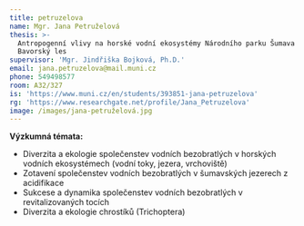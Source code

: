 ```yaml
---
title: petruzelova
name: Mgr. Jana Petruželová
thesis: >-
  Antropogenní vlivy na horské vodní ekosystémy Národního parku Šumava a
  Bavorský les
supervisor: 'Mgr. Jindřiška Bojková, Ph.D.'
email: jana.petruzelova@mail.muni.cz
phone: 549498577
room: A32/327
is: 'https://www.muni.cz/en/students/393851-jana-petruzelova'
rg: 'https://www.researchgate.net/profile/Jana_Petruzelova'
image: /images/jana-petruželová.jpg
---
```

**Výzkumná témata:**

* Diverzita a ekologie společenstev vodních bezobratlých v horských vodních ekosystémech
  (vodní toky, jezera, vrchoviště)
* Zotavení společenstev vodních bezobratlých v šumavských jezerech z acidifikace
* Sukcese a dynamika společenstev vodních bezobratlých v revitalizovaných tocích
* Diverzita a ekologie chrostíků (Trichoptera)
